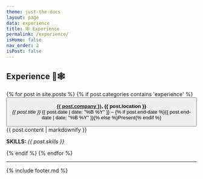 ```yaml
---
theme: just-the-docs
layout: page
data: experience
title: 🕸️ Experience
permalink: /experience/
isHome: false
nav_order: 2
isPost: false
---
```

<link rel="stylesheet" href="{{ '/assets/css/custom.css' | relative_url }}">

## Experience 🦜🕸️

<div class="posts">
  {% for post in site.posts %}
    {% if post.categories contains 'experience' %}
      <button type="button" class="collapsible">
        <p class="collapsible-content-header">
          <span>
            <strong><a href="{{ post.link }}" target="_blank">{{ post.company }}</a>, {{ post.location }}</strong><br>
            <em>{{ post.title }}</em>
          </span>
          <span>{{ post.date | date: "%B %Y" }} – {% if post.end-date %}{{ post.end-date | date: "%B %Y" }}{% else %}Present{% endif %}</span>
        </p>
      </button>
      <div class="collapsible-content">
        {{ post.content | markdownify }}
        <p>
          <strong>SKILLS: </strong><em>{{ post.skills }}</em>
        </p>
      </div>
    {% endif %}
  {% endfor %}
</div>

<script src="{{ '/assets/js/custom.js' | relative_url }}"></script>

---

{% include footer.md %}
